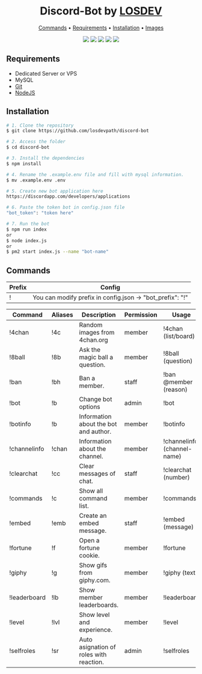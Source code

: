 <h1 align="center">
  Discord-Bot by <a href="https://losdev.es" target="_blank">LOSDEV</a>
</h1>
<p align="center">
  <a href="#commands">Commands</a> •
  <a href="#requirements">Requirements</a> •
  <a href="#installation">Installation</a> •
  <a href="#images">Images</a>
</p>
<p align="center">
  <a href="https://discord.gg/uVZvykk"><img src="https://img.shields.io/discord/642006588206350346.svg?colorB=%237289da&label=Discord&logo=Discord&logoColor=%23ffffff&style=flat"></a>
  <a href="#_"><img src="https://img.shields.io/github/license/losdevpath/discord-bot.svg?style=flat"></a>
  <a href="#_"><img src="https://img.shields.io/github/last-commit/losdevpath/discord-bot.svg?style=flat"></a>
  <a href="#_"><img src="https://img.shields.io/github/stars/losdevpath/discord-bot.svg?style=flat"></a>
  <a href="#_"><img src="https://img.shields.io/github/watchers/losdevpath/discord-bot.svg?style=flat"></a>
</p>

## Requirements
- Dedicated Server or VPS
- MySQL
- [Git](https://git-scm.com)
- [NodeJS](https://nodejs.org/es/)

## Installation
```bash
# 1. Clone the repository
$ git clone https://github.com/losdevpath/discord-bot

# 2. Access the folder
$ cd discord-bot

# 3. Install the dependencies
$ npm install

# 4. Rename the .example.env file and fill with mysql information.
$ mv .example.env .env

# 5. Create new bot application here
https://discordapp.com/developers/applications

# 6. Paste the token bot in config.json file
"bot_token": "token here"

# 7. Run the bot
$ npm run index
or
$ node index.js
or
$ pm2 start index.js --name "bot-name"
```

## Commands

| Prefix | Config |
| ------ | ------ |
| ! | You can modify prefix in config.json -> "bot_prefix": "!" |

| Command | Aliases | Description | Permission | Usage |
| ------ | ------ | ------ | ------ | ------ |
| !4chan | !4c | Random images from 4chan.org | member | !4chan (list/board) |
| !8ball | !8b | Ask the magic ball a question. | member | !8ball (question) |
| !ban | !bh | Ban a member. | staff | !ban @member (reason) |
| !bot | !b | Change bot options | admin | !bot |
| !botinfo | !b | Information about the bot and author. | member | !botinfo |
| !channelinfo | !chan | Information about the channel. | member | !channelinfo (channel-name) |
| !clearchat | !cc | Clear messages of chat. | staff | !clearchat (number) |
| !commands | !c | Show all command list. | member |  !commands |
| !embed | !emb | Create an embed message. | staff |  !embed (message) |
| !fortune | !f | Open a fortune cookie. | member |  !fortune |
| !giphy | !g | Show gifs from giphy.com. | member |  !giphy (text) |
| !leaderboard | !lb | Show member leaderboards. | member |  !leaderboard |
| !level | !lvl | Show level and experience. | member |  !level |
| !selfroles | !sr | Auto asignation of roles with reaction. | admin |  !selfroles |
